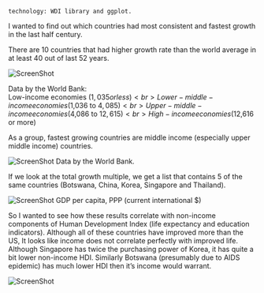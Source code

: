 ```
technology: WDI library and ggplot.
```

I wanted to find out which countries had most consistent  and fastest growth in the last half century.

There are 10 countries that had higher growth rate than the world average in at least 40 out of last 52 years.

![ScreenShot](https://raw.github.com/ghromis/DataProjects/master/Champs/Champs.jpeg)

Data by the World Bank: <br>
Low-income economies ($1,035 or less) <br>
Lower-middle-income economies ($1,036 to $4,085) <br>
Upper-middle-income economies ($4,086 to $12,615) <br>
High-income economies ($12,616 or more) <br>

As a group, fastest growing countries are middle income (especially upper middle income) countries.

![ScreenShot](https://raw.github.com/ghromis/DataProjects/master/Champs/by.income.jpeg)
Data by the World Bank.

If we look at the total growth multiple, we get a list that contains 5 of the same countries (Botswana, China, Korea, 
Singapore and Thailand).

![ScreenShot](https://raw.github.com/ghromis/DataProjects/master/Champs/GrowthMultiple.png)
GDP per capita, PPP (current international $)

So I wanted to see how these results correlate with non-income components of Human Development Index (life expectancy and education indicators). Although all of these countries have improved more than the US, It looks like income does not correlate perfectly with improved life. Although Singapore has twice the purchasing power of Korea, it has quite a bit lower non-income HDI. Similarly Botswana (presumably due to AIDS epidemic) has much lower HDI then it’s income would warrant.

![ScreenShot](https://raw.github.com/ghromis/DataProjects/master/Champs/NonIncomeHDI.png)

